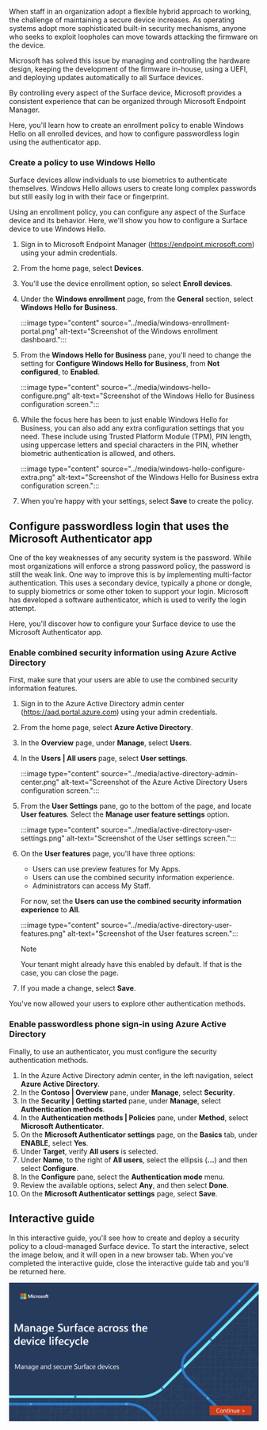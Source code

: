 When staff in an organization adopt a flexible hybrid approach to working, the challenge of maintaining a secure device increases. As operating systems adopt more sophisticated built-in security mechanisms, anyone who seeks to exploit loopholes can move towards attacking the firmware on the device.

Microsoft has solved this issue by managing and controlling the hardware design, keeping the development of the firmware in-house, using a UEFI, and deploying updates automatically to all Surface devices.

By controlling every aspect of the Surface device, Microsoft provides a consistent experience that can be organized through Microsoft Endpoint Manager.

Here, you'll learn how to create an enrollment policy to enable Windows Hello on all enrolled devices, and how to configure passwordless login using the authenticator app.

### Create a policy to use Windows Hello

Surface devices allow individuals to use biometrics to authenticate themselves. Windows Hello allows users to create long complex passwords but still easily log in with their face or fingerprint.

Using an enrollment policy, you can configure any aspect of the Surface device and its behavior. Here, we'll show you how to configure a Surface device to use Windows Hello.

1. Sign in to Microsoft Endpoint Manager (<https://endpoint.microsoft.com>) using your admin credentials.
1. From the home page, select **Devices**.
1. You'll use the device enrollment option, so select **Enroll devices**.
1. Under the **Windows enrollment** page, from the **General** section, select **Windows Hello for Business**.

    :::image type="content" source="../media/windows-enrollment-portal.png" alt-text="Screenshot of the Windows enrollment dashboard.":::

1. From the **Windows Hello for Business** pane, you'll need to change the setting for **Configure Windows Hello for Business**, from **Not configured**, to **Enabled**.

    :::image type="content" source="../media/windows-hello-configure.png" alt-text="Screenshot of the Windows Hello for Business configuration screen.":::

1. While the focus here has been to just enable Windows Hello for Business, you can also add any extra configuration settings that you need. These include using Trusted Platform Module (TPM), PIN length, using uppercase letters and special characters in the PIN, whether biometric authentication is allowed, and others.

    :::image type="content" source="../media/windows-hello-configure-extra.png" alt-text="Screenshot of the Windows Hello for Business extra configuration screen.":::

1. When you're happy with your settings, select **Save** to create the policy.

## Configure passwordless login that uses the Microsoft Authenticator app

One of the key weaknesses of any security system is the password. While most organizations will enforce a strong password policy, the password is still the weak link. One way to improve this is by implementing multi-factor authentication. This uses a secondary device, typically a phone or dongle, to supply biometrics or some other token to support your login. Microsoft has developed a software authenticator, which is used to verify the login attempt.

Here, you'll discover how to configure your Surface device to use the Microsoft Authenticator app.

### Enable combined security information using Azure Active Directory

First, make sure that your users are able to use the combined security information features.

1. Sign in to the Azure Active Directory admin center (<https://aad.portal.azure.com>) using your admin credentials.
1. From the home page, select **Azure Active Directory**.
1. In the **Overview** page, under **Manage**, select **Users**.
1. In the **Users | All users** page, select **User settings**.

    :::image type="content" source="../media/active-directory-admin-center.png" alt-text="Screenshot of the Azure Active Directory Users configuration screen.":::

1. From the **User Settings** pane, go to the bottom of the page, and locate **User features**. Select the **Manage user feature settings** option.

    :::image type="content" source="../media/active-directory-user-settings.png" alt-text="Screenshot of the User settings screen.":::

1. On the **User features** page, you'll have three options:

   - Users can use preview features for My Apps.
   - Users can use the combined security information experience.
   - Administrators can access My Staff.

    For now, set the **Users can use the combined security information experience** to **All**.

    :::image type="content" source="../media/active-directory-user-features.png" alt-text="Screenshot of the User features screen.":::

    > [!NOTE]
    > Your tenant might already have this enabled by default. If that is the case, you can close the page.

1. If you made a change, select **Save**.

You've now allowed your users to explore other authentication methods.

### Enable passwordless phone sign-in using Azure Active Directory

Finally, to use an authenticator, you must configure the security authentication methods.

1. In the Azure Active Directory admin center, in the left navigation, select **Azure Active Directory**.
1. In the **Contoso | Overview** pane, under **Manage**, select **Security**.
1. In the **Security | Getting started** pane, under **Manage**, select **Authentication methods**.
1. In the **Authentication methods | Policies** pane, under **Method**, select **Microsoft Authenticator**.
1. On the **Microsoft Authenticator settings** page, on the **Basics** tab, under **ENABLE**, select **Yes**.
1. Under **Target**, verify **All users** is selected.
1. Under **Name**, to the right of **All users**, select the ellipsis (**...**) and then select **Configure**.
1. In the **Configure** pane, select the **Authentication mode** menu.
1. Review the available options, select **Any**, and then select **Done**.
1. On the **Microsoft Authenticator settings** page, select **Save**.

## Interactive guide

In this interactive guide, you'll see how to create and deploy a security policy to a cloud-managed Surface device. To start the interactive, select the image below, and it will open in a new browser tab. When you've completed the interactive guide, close the interactive guide tab and you'll be returned here.

[![Interactive guide](../media/interactive-placeholder-image.png)](https://edxinteractivepage.blob.core.windows.net/edxpages/manage-surface-across-the-device-lifecycle/a18-lp01m03-manage-and-secure-surface-devices/index.html?azure-portal=true)
